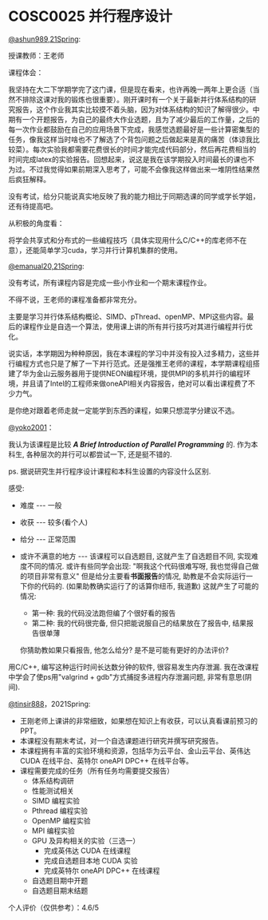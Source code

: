 
# COSC0025 并行程序设计

[@ashun989,21Spring](https://github.com/ashun989):

授课教师：王老师

课程体会：

我坚持在大二下学期学完了这门课，但是现在看来，也许再晚一两年上更合适（当然不排除这课对我的锻炼也很重要）。刚开课时有一个关于最新并行体系结构的研究报告，这个作业我其实比较摸不着头脑，因为对体系结构的知识了解得很少。中期有一个开题报告，为自己的最终大作业选题，且为了减少最后的工作量，之后的每一次作业都鼓励在自己的应用场景下完成，我感觉选题最好是一些计算密集型的任务，像我这样当时啥也不了解选了个背包问题之后做起来是真的痛苦（体谅我比较菜）。每次实验我都需要花费很长的时间才能完成代码部分，然后再花费相当的时间完成latex的实验报告。回想起来，说这是我在该学期投入时间最长的课也不为过。不过我觉得如果前期深入思考了，可能不会像我这样做出来一堆阴性结果然后疯狂解释。

没有考试，给分只能说真实地反映了我的能力相比于同期选课的同学或学长学姐，还有待提高吧。

从积极的角度看：

将学会共享式和分布式的一些编程技巧（具体实现用什么C/C++的库老师不在意），还能简单学习cuda，学习并行计算机集群的使用。



[@emanual20,21Spring](https://github.com/Emanual20):

没有考试，所有课程内容是完成一些小作业和一个期末课程作业。

不得不说，王老师的课程准备都非常充分。

主要是学习并行体系结构概论、SIMD、pThread、openMP、MPI这些内容。最后的课程作业是自选一个算法，使用课上讲的所有并行技巧对其进行编程并行优化。

说实话，本学期因为种种原因，我在本课程的学习中并没有投入过多精力，这些并行编程方式也只是了解了一下并行范式。还是强推王老师的课程，本学期课程组搭建了华为金山云服务器用于提供NEON编程环境，提供MPI的多机并行的编程环境，并且请了Intel的工程师来做oneAPI相关内容报告，绝对可以看出课程费了不少力气。

是你绝对跟着老师走就一定能学到东西的课程，如果只想混学分建议不选。



[@yoko2001](https://github.com/yoko2001)：

我认为该课程是比较 ***A Brief Introduction of Parallel Programming*** 的. 作为本科生, 各种层次的并行可以都尝试一下, 还是挺不错的.

ps. 据说研究生并行程序设计课程和本科生设置的内容没什么区别.

感受:

- 难度 --- 一般

- 收获 --- 较多(看个人)

- 给分 --- 正常范围

- 或许不满意的地方 --- 该课程可以自选题目, 这就产生了自选题目不同, 实现难度不同的情况. 或许有些同学会出现: "啊我这个代码很难写呀, 我也觉得自己做的项目非常有意义" 但是给分主要看**书面报告**的情况, 助教是不会实际运行一下你的代码的. (如果助教确实运行了的话算你纽币, 我道歉) 这就产生了可能的情况:

  - 第一种: 我的代码没法跑但编了个很好看的报告
  - 第二种: 我的代码很完备, 但只把能说服自己的结果放在了报告中, 结果报告很单薄

  你猜助教如果只看报告, 他怎么给分? 是不是可能有更好的办法评价?

用C/C++, 编写这种运行时间长达数分钟的软件, 很容易发生内存泄漏. 我在改课程中学会了使ps用"valgrind + gdb"方式捕捉多进程内存泄漏问题, 非常有意思(阴间).



[@tinsir888](https://github.com/tinsir888)，2021Spring:

- 王刚老师上课讲的非常细致，如果想在知识上有收获，可以认真看课前预习的 PPT。
- 本课程没有期末考试，对一个自选课题进行研究并撰写研究报告。
- 本课程拥有丰富的实验环境和资源，包括华为云平台、金山云平台、英伟达 CUDA 在线平台、英特尔 oneAPI DPC++ 在线平台等。
- 课程需要完成的任务（所有任务均需要提交报告）
  - 体系结构调研
  - 性能测试相关
  - SIMD 编程实验
  - Pthread 编程实验
  - OpenMP 编程实验
  - MPI 编程实验
  - GPU 及异构相关的实验（三选一）
    - 完成英伟达 CUDA 在线课程
    - 完成自选题目本地 CUDA 实验
    - 完成英特尔 oneAPI DPC++ 在线课程
  - 自选题目期中开题
  - 自选题目期末结题

个人评价（仅供参考）：4.6/5

